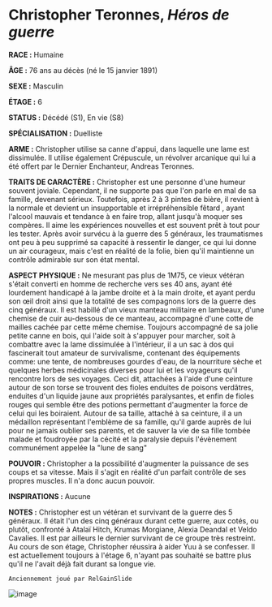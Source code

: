 # Christopher Teronnes, *Héros de guerre*

**RACE :** Humaine

**ÂGE :** 76 ans au décès (né le 15 janvier 1891)

**SEXE :** Masculin

**ÉTAGE :** 6

**STATUS :** Décédé (S1), En vie (S8)

**SPÉCIALISATION :** Duelliste

**ARME :** Christopher utilise sa canne d'appui, dans laquelle une lame est dissimulée. Il utilise également Crépuscule, un révolver arcanique qui lui a été offert par le Dernier Enchanteur, Andreas Teronnes.

**TRAITS DE CARACTÈRE :** Christopher est une personne d'une humeur souvent joviale. Cependant, il ne supporte pas que l'on parle en mal de sa famille, devenant sérieux. Toutefois, après 2 à 3 pintes de bière, il revient à la normale et devient un insupportable et irrépréhensible fêtard , ayant l'alcool mauvais et tendance à en faire trop, allant jusqu'à moquer ses compères. Il aime les expériences nouvelles et est souvent prêt à tout pour les tester. Après avoir survécu à la guerre des 5 généraux, les traumatismes ont peu à peu supprimé sa capacité à ressentir le danger, ce qui lui donne un air courageux, mais c'est en réalité de la folie, bien qu'il maintienne un contrôle admirable sur son état mental.

**ASPECT PHYSIQUE :** Ne mesurant pas plus de 1M75, ce vieux vétéran s'était converti en homme de recherche vers ses 40 ans, ayant été lourdement handicapé à la jambe droite et à la main droite, et ayant perdu son œil droit ainsi que la totalité de ses compagnons lors de la guerre des cinq généraux. Il est habillé d'un vieux manteau militaire en lambeaux, d'une chemise de cuir au-dessous de ce manteau, accompagné d'une cotte de mailles cachée par cette même chemise. Toujours accompagné de sa jolie petite canne en bois, qui l'aide soit à s'appuyer pour marcher, soit à combattre avec la lame dissimulée à l'intérieur, il a un sac à dos qui fascinerait tout amateur de survivalisme, contenant des équipements comme: une tente, de nombreuses gourdes d'eau, de la nourriture sèche et quelques herbes médicinales diverses pour lui et les voyageurs qu'il rencontre lors de ses voyages. Ceci dit, attachées à l'aide d'une ceinture autour de son torse se trouvent des fioles enduites de poisons verdâtres, enduites d'un liquide jaune aux propriétés paralysantes, et enfin de fioles rouges qui semble être des potions permettant d'augmenter la force de celui qui les boiraient. Autour de sa taille, attaché à sa ceinture, il a un médaillon représentant l'emblème de sa famille,  qu'il garde auprès de lui pour ne jamais oublier ses parents, et de sauver la vie de sa fille tombée malade et foudroyée par la cécité et la paralysie depuis  l'évènement communément appelée la "lune de sang"

**POUVOIR :** Christopher a la possibilité d'augmenter la puissance de ses coups et sa vitesse. Mais il s'agit en réalité d'un parfait contrôle de ses propres muscles. Il n'a donc aucun pouvoir.

**INSPIRATIONS :** Aucune

**NOTES :** Christopher est un vétéran et survivant de la guerre des 5 généraux. Il était l'un des cinq généraux durant cette guerre, aux cotés, ou plutôt, confronté à Atalaï Hitch, Krumas Morgiane, Alexia Deandal et Veldo Cavalies. Il est par ailleurs le dernier survivant de ce groupe très restreint. Au cours de son étage, Christopher réussira à aider Yuu à se confesser. Il est actuellement toujours à l'étage 6, n'ayant pas souhaité se battre plus qu'il ne l'avait déjà fait durant sa longue vie.

`Anciennement joué par RelGainSlide`

![image](https://enyxia.alkanife.fr/images/characters/christopher.png)
